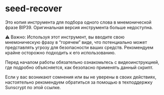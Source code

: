 # seed-recover

Это копия инструмента для подбора одного слова в мнемонической фразе BIP39. Оригинальная версия инструмента больше недоступна.

⚠️ Важно: Используя этот инструмент, вы вводите свою мнемоническую фразу в “горячем” виде, что потенциально может представлять угрозу для безопасности ваших средств. Рекомендуем крайне осторожно подходить к его использованию.

Перед началом работы обязательно ознакомьтесь с видеоинструкцией, где подробно объясняется, как безопасно применять данный скрипт.

Если у вас возникают сомнения или вы не уверены в своих действиях, настоятельно рекомендуем обратиться за помощью в техподдержку Sunscrypt по этой ссылке.
